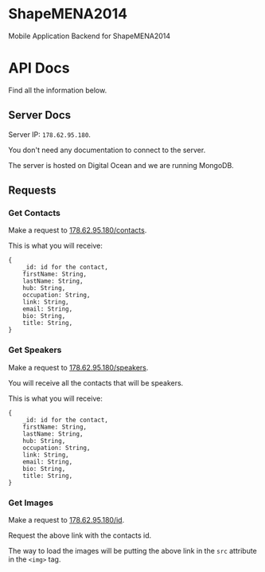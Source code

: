 ShapeMENA2014
=============

Mobile Application Backend for ShapeMENA2014

API Docs
========
Find all the information below.

Server Docs
--------------

Server IP: ```178.62.95.180```.

You don't need any documentation to connect to the server.

The server is hosted on Digital Ocean and we are running MongoDB. 

Requests
-----------

### Get Contacts 
Make a request to [178.62.95.180/contacts](178.62.95.180/contacts). 

This is what you will receive:

	{
		_id: id for the contact,
		firstName: String,
		lastName: String,
		hub: String,
		occupation: String,
		link: String,
		email: String,
		bio: String,
		title: String,
	}

### Get Speakers 
Make a request to [178.62.95.180/speakers](178.62.95.180/speakers). 

You will receive all the contacts that will be speakers. 

This is what you will receive:

	{
		_id: id for the contact,
		firstName: String,
		lastName: String,
		hub: String,
		occupation: String,
		link: String,
		email: String,
		bio: String,
		title: String,
	}

### Get Images 
Make a request to [178.62.95.180/id](178.62.95.180/id). 

Request the above link with the contacts id. 

The way to load the images will be putting the above link in the ```src``` attribute in the ```<img>``` tag. 